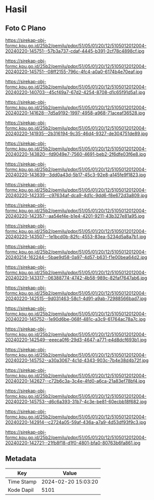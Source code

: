# Hasil

## Foto C Plano

https://sirekap-obj-formc.kpu.go.id/25b2/pemilu/pdpr/51/05/01/20/12/5105012012004-20240220-145751--57b3a737-cdaf-4445-b391-2cf78c4898cf.jpg

https://sirekap-obj-formc.kpu.go.id/25b2/pemilu/pdpr/51/05/01/20/12/5105012012004-20240220-145751--08ff2155-796c-4fc4-a0a0-6174b4e70eaf.jpg

https://sirekap-obj-formc.kpu.go.id/25b2/pemilu/pdpr/51/05/01/20/12/5105012012004-20240220-140703--45cf49a7-67d2-4254-8708-d1c65f91d5a1.jpg

https://sirekap-obj-formc.kpu.go.id/25b2/pemilu/pdpr/51/05/01/20/12/5105012012004-20240220-141628--7d5a9192-1997-4958-a968-71aceaf36528.jpg

https://sirekap-obj-formc.kpu.go.id/25b2/pemilu/pdpr/51/05/01/20/12/5105012012004-20240220-141935--2b316194-9c35-46d4-9327-de304751de89.jpg

https://sirekap-obj-formc.kpu.go.id/25b2/pemilu/pdpr/51/05/01/20/12/5105012012004-20240220-143820--fd9049e7-7560-4691-beb2-2f6dfe03f6e8.jpg

https://sirekap-obj-formc.kpu.go.id/25b2/pemilu/pdpr/51/05/01/20/12/5105012012004-20240220-143639--3dd0a43d-5b17-45c3-92e8-a145fe9f1823.jpg

https://sirekap-obj-formc.kpu.go.id/25b2/pemilu/pdpr/51/05/01/20/12/5105012012004-20240220-142335--c97634af-dca9-4d1c-9dd6-f8e672d3a809.jpg

https://sirekap-obj-formc.kpu.go.id/25b2/pemilu/pdpr/51/05/01/20/12/5105012012004-20240220-142357--aa54ef4e-b1e4-4201-9211-43b327e81a95.jpg

https://sirekap-obj-formc.kpu.go.id/25b2/pemilu/pdpr/51/05/01/20/12/5105012012004-20240220-143507--1e1bcd0b-82fc-4553-83ea-5234d5a8a7b1.jpg

https://sirekap-obj-formc.kpu.go.id/25b2/pemilu/pdpr/51/05/01/20/12/5105012012004-20240214-162244--5bae9d58-0a97-4d57-b631-f1e00bea64d2.jpg

https://sirekap-obj-formc.kpu.go.id/25b2/pemilu/pdpr/51/05/01/20/12/5105012012004-20240220-143317--06388774-4742-4b58-989c-82faf7647ab6.jpg

https://sirekap-obj-formc.kpu.go.id/25b2/pemilu/pdpr/51/05/01/20/12/5105012012004-20240220-142515--9d031463-58c1-4d91-a9ab-72988566bad7.jpg

https://sirekap-obj-formc.kpu.go.id/25b2/pemilu/pdpr/51/05/01/20/12/5105012012004-20240220-145752--1e90d6be-068f-481c-a3c9-61764ac78a7c.jpg

https://sirekap-obj-formc.kpu.go.id/25b2/pemilu/pdpr/51/05/01/20/12/5105012012004-20240220-142549--eeeca0f6-29d3-4647-a771-e4d8dcf693b1.jpg

https://sirekap-obj-formc.kpu.go.id/25b2/pemilu/pdpr/51/05/01/20/12/5105012012004-20240220-145752--a30a3067-4c1d-4343-903c-7b4e38d4b72f.jpg

https://sirekap-obj-formc.kpu.go.id/25b2/pemilu/pdpr/51/05/01/20/12/5105012012004-20240220-142627--c72b6c3a-3c4e-4fd0-a6ca-21a83ef78bf4.jpg

https://sirekap-obj-formc.kpu.go.id/25b2/pemilu/pdpr/51/05/01/20/12/5105012012004-20240220-145753--d6c6a393-31b7-4c3e-be81-60ecbb18f682.jpg

https://sirekap-obj-formc.kpu.go.id/25b2/pemilu/pdpr/51/05/01/20/12/5105012012004-20240220-142914--c2724a05-59af-436a-a7a9-4d53df93f9c3.jpg

https://sirekap-obj-formc.kpu.go.id/25b2/pemilu/pdpr/51/05/01/20/12/5105012012004-20240220-142721--21fb8f18-d1f0-4801-bfa0-80763b6fa861.jpg


## Metadata

| Key        | Value               |
| ---------- | ------------------- |
| Time Stamp | 2024-02-20 15:03:20 |
| Kode Dapil | 5101                |



